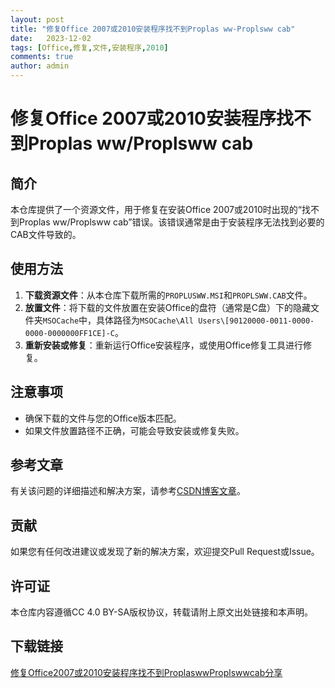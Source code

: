 ```yaml
---
layout: post
title: "修复Office 2007或2010安装程序找不到Proplas ww-Proplsww cab"
date:   2023-12-02
tags: [Office,修复,文件,安装程序,2010]
comments: true
author: admin
---
```

# 修复Office 2007或2010安装程序找不到Proplas ww/Proplsww cab

## 简介
本仓库提供了一个资源文件，用于修复在安装Office 2007或2010时出现的“找不到Proplas ww/Proplsww cab”错误。该错误通常是由于安装程序无法找到必要的CAB文件导致的。

## 使用方法
1. **下载资源文件**：从本仓库下载所需的`PROPLUSWW.MSI`和`PROPLSWW.CAB`文件。
2. **放置文件**：将下载的文件放置在安装Office的盘符（通常是C盘）下的隐藏文件夹`MSOCache`中，具体路径为`MSOCache\All Users\[90120000-0011-0000-0000-0000000FF1CE]-C`。
3. **重新安装或修复**：重新运行Office安装程序，或使用Office修复工具进行修复。

## 注意事项
- 确保下载的文件与您的Office版本匹配。
- 如果文件放置路径不正确，可能会导致安装或修复失败。

## 参考文章
有关该问题的详细描述和解决方案，请参考[CSDN博客文章](https://blog.csdn.net/qq_43668086/article/details/86312929)。

## 贡献
如果您有任何改进建议或发现了新的解决方案，欢迎提交Pull Request或Issue。

## 许可证
本仓库内容遵循CC 4.0 BY-SA版权协议，转载请附上原文出处链接和本声明。

## 下载链接

[修复Office2007或2010安装程序找不到ProplaswwProplswwcab分享](https://pan.quark.cn/s/69dbf9748065)